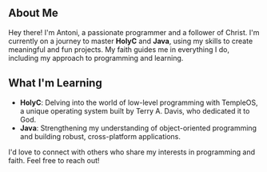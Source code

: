 
## About Me

Hey there! I'm Antoni, a passionate programmer and a follower of Christ. I'm currently on a journey to master **HolyC** and **Java**, using my skills to create meaningful and fun projects. My faith guides me in everything I do, including my approach to programming and learning.

## What I'm Learning 

- **HolyC**: Delving into the world of low-level programming with TempleOS, a unique operating system built by Terry A. Davis, who dedicated it to God.
- **Java**: Strengthening my understanding of object-oriented programming and building robust, cross-platform applications.



I'd love to connect with others who share my interests in programming and faith. Feel free to reach out!




